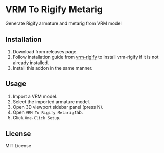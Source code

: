 # VRM To Rigify Metarig

Generate Rigify armature and metarig from VRM model

## Installation

1. Download from releases page.
2. Follow installation guide from [vrm-rigify](https://github.com/Nanoskript/vrm-rigify) to install vrm-rigify if it is not already installed.
3. Install this addon in the same manner.

## Usage

1. Import a VRM model.
2. Select the imported armature model.
3. Open 3D viewport sidebar panel (press N).
4. Open `VRM To Rigify Metarig` tab.
5. Click `One-Click Setup`.

## License

MIT License
